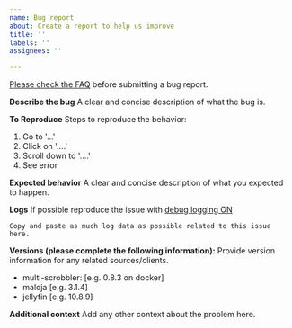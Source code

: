 ```yaml
---
name: Bug report
about: Create a report to help us improve
title: ''
labels: ''
assignees: ''

---
```


[Please check the FAQ](https://github.com/FoxxMD/multi-scrobbler/blob/master/docsite/docs/FAQ.md) before submitting a bug report.

**Describe the bug**
A clear and concise description of what the bug is.

**To Reproduce**
Steps to reproduce the behavior:
1. Go to '...'
2. Click on '....'
3. Scroll down to '....'
4. See error

**Expected behavior**
A clear and concise description of what you expected to happen.

**Logs**
If possible reproduce the issue with [debug logging ON](https://github.com/FoxxMD/multi-scrobbler/blob/master/docsite/docs/FAQ.md#turn-on-debug-logging)

```
Copy and paste as much log data as possible related to this issue here.
```

**Versions (please complete the following information):**
Provide version information for any related sources/clients.

- multi-scrobbler: [e.g. 0.8.3 on docker]
- maloja [e.g. 3.1.4]
- jellyfin [e.g. 10.8.9]

**Additional context**
Add any other context about the problem here.
